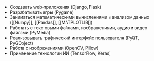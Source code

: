 - Создавать web-приложения (Django, Flask)
- Разрабатывать игры (Pygame)
- Заниматься математическими вычислениями и анализом данных ([[Numpy]], [[Pandas]], [[MATPLOTLIB]])
- Работать с текстовыми файлами, изображениями, аудио и видео файлами (PyMedia)
- Реализовывать графический интерфейс пользователя (PyQT, PyGObject)
- Работа с изображениями (OpenCV, Pillow)
- Применение технологии ИИ (TensorFlow, Keras)